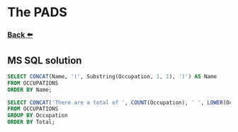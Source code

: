 
# The PADS
### [Back ⬅️](README.md)

## **MS SQL** solution

```sql
SELECT CONCAT(Name, '(', Substring(Occupation, 1, 1), ')') AS Name
FROM OCCUPATIONS
ORDER BY Name;

SELECT CONCAT('There are a total of ', COUNT(Occupation), ' ', LOWER(Occupation), 's.') AS Total
FROM OCCUPATIONS
GROUP BY Occupation
ORDER BY Total;
```